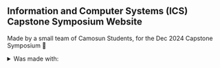 ## Information and Computer Systems (ICS) Capstone Symposium Website

Made by a small team of Camosun Students, for the Dec 2024 Capstone Symposium :partying_face:

<details>
<summary>Was made with:</summary>

| Site |  Technologies |
|-----:|---------------|
|     1|     React     |
|     2|     Vite      |
|     3|  Tailwind CSS |
|     4|     NextUI    |

</details>
